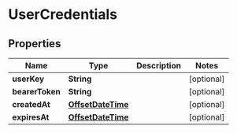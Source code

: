 

# UserCredentials

## Properties

Name | Type | Description | Notes
------------ | ------------- | ------------- | -------------
**userKey** | **String** |  |  [optional]
**bearerToken** | **String** |  |  [optional]
**createdAt** | [**OffsetDateTime**](OffsetDateTime.md) |  |  [optional]
**expiresAt** | [**OffsetDateTime**](OffsetDateTime.md) |  |  [optional]



